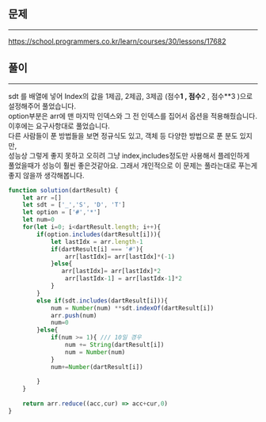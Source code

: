 ## 문제
----
https://school.programmers.co.kr/learn/courses/30/lessons/17682

## 풀이
---
sdt 를 배열에 넣어 Index의 값을 1제곱, 2제곱, 3제곱 (점수**1 , 점수**2 , 점수**3 )으로 설정해주어 풀었습니다.<br/>
option부분은 arr에 맨 마지막 인덱스와 그 전 인덱스를 집어서 옵션을 적용해줬습니다.<br/>
이후에는 요구사항대로 풀었습니다.<br/>
다른 사람들이 푼 방법들을 보면 정규식도 있고, 객체 등 다양한 방법으로 푼 분도 있지만,<br/>
성능상 그렇게 좋지 못하고 오히려 그냥 index,includes정도만 사용해서 플레인하게 풀었을때가 성능이 훨씬 좋은것같아요. 그래서 개인적으로 이 문제는 풀라는대로 푸는게 좋지 않을까 생각해봅니다.
```jsx
function solution(dartResult) {
    let arr =[]
    let sdt = ['_','S', 'D', 'T']
    let option = ['#','*']
    let num=0
    for(let i=0; i<dartResult.length; i++){
        if(option.includes(dartResult[i])){
            let lastIdx = arr.length-1
            if(dartResult[i] === '#'){
                arr[lastIdx]= arr[lastIdx]*(-1)    
            }else{
               arr[lastIdx]= arr[lastIdx]*2    
                arr[lastIdx-1] = arr[lastIdx-1]*2
            }
        }
        else if(sdt.includes(dartResult[i])){
            num = Number(num) **sdt.indexOf(dartResult[i])
            arr.push(num)
            num=0
        }else{
            if(num >= 1){ /// 10일 경우
                num += String(dartResult[i])
                num = Number(num)
            }
            num+=Number(dartResult[i])
           
        }
    }
    
    return arr.reduce((acc,cur) => acc+cur,0)
}
```
